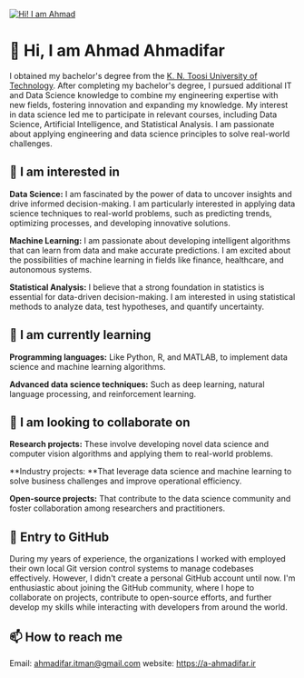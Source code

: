 [![Hi! I am Ahmad](https://tifile.ir/Ahmadifar/Hi.png "Hi! I am Ahmad")](https://a-ahmadifar.ir "Hi! I am Ahmad")

#  👋 Hi, I am Ahmad Ahmadifar 
I obtained my bachelor's degree from the [K. N. Toosi University of Technology](https://en.kntu.ac.ir/ "K. N. Toosi University of Technology"). After completing my bachelor's degree, I pursued additional IT and Data Science knowledge to combine my engineering expertise with new fields, fostering innovation and expanding my knowledge. My interest in data science led me to participate in relevant courses, including Data Science, Artificial Intelligence, and Statistical Analysis.
I am passionate about applying engineering and data science principles to solve real-world challenges. 
##  👀 I am interested in
**Data Science:** I am fascinated by the power of data to uncover insights and drive informed decision-making. I am particularly interested in applying data science techniques to real-world problems, such as predicting trends, optimizing processes, and developing innovative solutions.

**Machine Learning:** I am passionate about developing intelligent algorithms that can learn from data and make accurate predictions. I am excited about the possibilities of machine learning in fields like finance, healthcare, and autonomous systems.

**Statistical Analysis:** I believe that a strong foundation in statistics is essential for data-driven decision-making. I am interested in using statistical methods to analyze data, test hypotheses, and quantify uncertainty.
##  🌱 I am currently learning
**Programming languages:** Like Python, R, and MATLAB, to implement data science and machine learning algorithms.

**Advanced data science techniques:** Such as deep learning, natural language processing, and reinforcement learning.
##  💞️ I am looking to collaborate on
**Research projects:** These involve developing novel data science and computer vision algorithms and applying them to real-world problems.

**Industry projects: **That leverage data science and machine learning to solve business challenges and improve operational efficiency.

**Open-source projects:** That contribute to the data science community and foster collaboration among researchers and practitioners.
## 🚀 Entry to GitHub
During my years of experience, the organizations I worked with employed their own local Git version control systems to manage codebases effectively. However, I didn't create a personal GitHub account until now. I'm enthusiastic about joining the GitHub community, where I hope to collaborate on projects, contribute to open-source efforts, and further develop my skills while interacting with developers from around the world.
## 📫 How to reach me
Email: ahmadifar.itman@gmail.com
website: https://a-ahmadifar.ir


<!---
ITahmadifar/ITahmadifar is a ✨ special ✨ repository because its `README.md` (this file) appears on your GitHub profile.
You can click the Preview link to take a look at your changes.
--->
